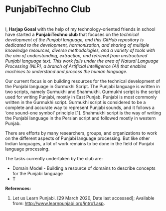 # PunjabiTechno Club <h1>
  
I, **Harjap Gosal** with the help of my technology-oriented friends in school have started a **PunjabiTechno club** that focuses on the *technical development of the Punjabi language, and this GitHub repository is dedicated to the development, harmonization, and sharing of multiple knowledge resources, diverse methodologies, and a variety of tools with the aim of understanding, extraction, and retrieval from unstructured Punjabi language text. This work falls under the area of Natural Language Processing (NLP), a branch of Artificial Intelligence (AI) that enables machines to understand and process the human language.*

Our current focus is on building resources for the technical development of the Punjabi language in Gurmukhi Script.
The Punjabi language is written in two scripts, namely Gurmukhi and Shahmukhi. Gurmukhi script is the script used for writing Punjabi, mostly in East Punjab. Punjabi is most commonly written in the Gurmukhi script. Gurmukhi script is considered to be a complete and accurate way to represent Punjabi sounds, and it follows a ‘one sound-one symbol’ principle [1]. Shahmukhi script is the way of writing the Punjabi language in the Persian script and followed mostly in western Punjab.

There are efforts by many researchers, groups, and organizations to work on the different aspects of Punjabi language processing. But like other Indian languages, a lot of work remains to be done in the field of Punjabi language processing.

The tasks currently undertaken by the club are:
* Domain Model - Building a resource of domains to describe concepts for the Punjabi language
* T


**References:**
1. Let us Learn Punjabi. [29 March 2020, Date last accessed]; Available from: http://www.learnpunjabi.org/intro1.asp.


